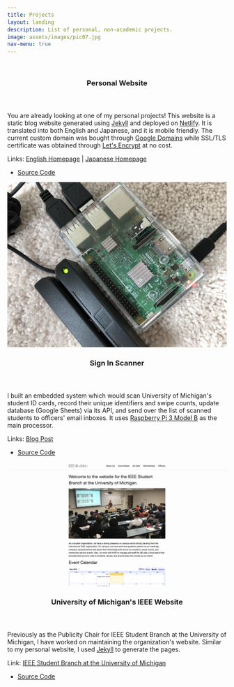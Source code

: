 ```yaml
---
title: Projects
layout: landing
description: List of personal, non-academic projects.
image: assets/images/pic07.jpg
nav-menu: true
---
```


<!-- Main -->
<div id="main">

<!-- Two -->
<section id="two" class="spotlights">
	<section>
		<a href="https://www.shutasuzuki.com/" class="image" target="_blank">
			<img src="/assets/images/personal_website.jpg" alt="" data-position="top center"/>
		</a>
		<div class="content">
			<div class="inner">
				<header class="major">
					<h3>Personal Website</h3>
				</header>
				<p>You are already looking at one of my personal projects! This website is a static blog website generated using <a href="https://jekyllrb.com/" target="_blank">Jekyll</a> and deployed on <a href="https://www.netlify.com/" target="_blank">Netlify</a>. It is translated into both English and Japanese, and it is mobile friendly. The current custom domain was bought through <a href="https://domains.google/" target="_blank">Google Domains</a> while SSL/TLS certificate was obtained through <a href="https://letsencrypt.org/" target="_blank">Let's Encrypt</a> at no cost. </p>
                <p>Links: <a href="https://www.shutasuzuki.com/" target="_blank">English Homepage</a> | <a href="https://www.shutasuzuki.com/ja/" target="_blank">Japanese Homepage</a></p>
				<ul class="actions">
					<li><a href="https://github.com/shutas/forty-jekyll-theme/tree/gh-pages" class="button" target="_blank">Source Code</a></li>
				</ul>
			</div>
		</div>
	</section>
    <section>
		<a href="https://github.com/shutas/IEEEUMich-Card-Reader" class="image" target="_blank">
			<img src="/assets/images/sign_in_scanner.jpg" alt="" data-position="center center"/>
		</a>
		<div class="content">
			<div class="inner">
				<header class="major">
					<h3>Sign In Scanner</h3>
				</header>
				<p>I built an embedded system which would scan University of Michigan's student ID cards, record their unique identifiers and swipe counts, update database (Google Sheets) via its API, and send over the list of scanned students to officers' email inboxes. It uses <a href="https://www.raspberrypi.org/products/raspberry-pi-3-model-b/" target="_blank">Raspberry Pi 3 Model B</a> as the main processor.</p>
				<p>Links: <a href="https://www.shutasuzuki.com/2018/05/09/card_reader.html" target="_blank">Blog Post</a></p>
				<ul class="actions">
					<li><a href="https://github.com/shutas/IEEEUMich-Card-Reader" class="button" target="_blank">Source Code</a></li>
				</ul>
			</div>
		</div>
	</section>
    <section>
		<a href="http://ieee-umich.github.io/ieee-website/" class="image" target="_blank">
			<img src="/assets/images/ieee_website.jpg" alt="" data-position="top center"/>
		</a>
		<div class="content">
			<div class="inner">
				<header class="major">
					<h3>University of Michigan's IEEE Website</h3>
				</header>
				<p>Previously as the Publicity Chair for IEEE Student Branch at the University of Michigan, I have worked on maintaining the organization's website. Similar to my personal website, I used <a href="https://jekyllrb.com/" target="_blank">Jekyll</a> to generate the pages.</p>
				<p>Link: <a href="http://ieee-umich.github.io/ieee-website/" target="_blank">IEEE Student Branch at the University of Michigan</a></p>
                <ul class="actions">
					<li><a href="https://github.com/ieee-umich/ieee-website" class="button" target="_blank">Source Code</a></li>
				</ul>
			</div>
		</div>
	</section>
</section>

</div>
